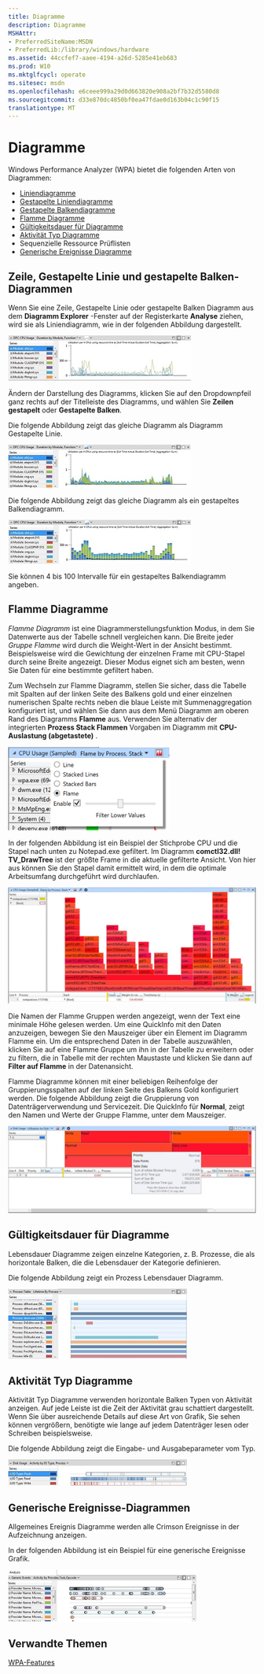 ```yaml
---
title: Diagramme
description: Diagramme
MSHAttr:
- PreferredSiteName:MSDN
- PreferredLib:/library/windows/hardware
ms.assetid: 44ccfef7-aaee-4194-a26d-5285e41eb683
ms.prod: W10
ms.mktglfcycl: operate
ms.sitesec: msdn
ms.openlocfilehash: e6ceee999a29d0d663820e908a2bf7b32d5580d8
ms.sourcegitcommit: d33e870dc4850bf0ea47fdae0d163b04c1c90f15
translationtype: MT
---
```

# <a name="graphs"></a>Diagramme

Windows Performance Analyzer (WPA) bietet die folgenden Arten von Diagrammen:

-   [Liniendiagramme](#line_stacked_bar)
-   [Gestapelte Liniendiagramme](#line_stacked_bar)
-   [Gestapelte Balkendiagramme](#line_stacked_bar)
-   [Flamme Diagramme](#flame_graphs)
-   [Gültigkeitsdauer für Diagramme](#lifetime_graphs)
-   [Aktivität Typ Diagramme](#activity_type_graphs)
-   Sequenzielle Ressource Prüflisten
-   [Generische Ereignisse Diagramme](#generic_events_graphs)

<a name="line_stacked_bar"></a>
## <a name="line-stacked-line-and-stacked-bar-graphs"></a>Zeile, Gestapelte Linie und gestapelte Balken-Diagrammen

Wenn Sie eine Zeile, Gestapelte Linie oder gestapelte Balken Diagramm aus dem **Diagramm Explorer** -Fenster auf der Registerkarte **Analyse** ziehen, wird sie als Liniendiagramm, wie in der folgenden Abbildung dargestellt.

![Liniendiagramm](images/wpaline.jpg)

Ändern der Darstellung des Diagramms, klicken Sie auf den Dropdownpfeil ganz rechts auf der Titelleiste des Diagramms, und wählen Sie **Zeilen gestapelt** oder **Gestapelte Balken**.

Die folgende Abbildung zeigt das gleiche Diagramm als Diagramm Gestapelte Linie.

![Gestapelte Liniendiagramm](images/wpastackedline.jpg)

Die folgende Abbildung zeigt das gleiche Diagramm als ein gestapeltes Balkendiagramm.

![Gestapeltes Balkendiagramm](images/wpastackedbar.jpg)

Sie können 4 bis 100 Intervalle für ein gestapeltes Balkendiagramm angeben.

<a name="flame_graphs"></a>
## <a name="flame-graphs"></a>Flamme Diagramme

*Flamme Diagramm* ist eine Diagrammerstellungsfunktion Modus, in dem Sie Datenwerte aus der Tabelle schnell vergleichen kann. Die Breite jeder *Gruppe Flamme* wird durch die Weight-Wert in der Ansicht bestimmt. Beispielsweise wird die Gewichtung der einzelnen Frame mit CPU-Stapel durch seine Breite angezeigt. Dieser Modus eignet sich am besten, wenn Sie Daten für eine bestimmte gefiltert haben.

Zum Wechseln zur Flamme Diagramm, stellen Sie sicher, dass die Tabelle mit Spalten auf der linken Seite des Balkens gold und einer einzelnen numerischen Spalte rechts neben die blaue Leiste mit Summenaggregation konfiguriert ist, und wählen Sie dann aus dem Menü Diagramm am oberen Rand des Diagramms **Flamme** aus. Verwenden Sie alternativ der integrierten **Prozess Stack Flammen** Vorgaben im Diagramm mit **CPU-Auslastung (abgetastete)** .

<img src="images\wpa-select-chart-type-menu.png" alt="Chart menu in WPA." height="170"><br/>

In der folgenden Abbildung ist ein Beispiel der Stichprobe CPU und die Stapel nach unten zu Notepad.exe gefiltert. Im Diagramm **comctl32.dll! TV_DrawTree** ist der größte Frame in die aktuelle gefilterte Ansicht. Von hier aus können Sie den Stapel damit ermittelt wird, in dem die optimale Arbeitsumfang durchgeführt wird durchlaufen.

![Beispiel für Sampling CPU und die Stapel einer kleineren Gruppe gefiltert.](images/wpa-graph-flame-example-CPU-sampled.jpg)

Die Namen der Flamme Gruppen werden angezeigt, wenn der Text eine minimale Höhe gelesen werden. Um eine QuickInfo mit den Daten anzuzeigen, bewegen Sie den Mauszeiger über ein Element im Diagramm Flamme ein. Um die entsprechend Daten in der Tabelle auszuwählen, klicken Sie auf eine Flamme Gruppe um ihn in der Tabelle zu erweitern oder zu filtern, die in Tabelle mit der rechten Maustaste und klicken Sie dann auf **Filter auf Flamme** in der Datenansicht. 

Flamme Diagramme können mit einer beliebigen Reihenfolge der Gruppierungsspalten auf der linken Seite des Balkens Gold konfiguriert werden. Die folgende Abbildung zeigt die Gruppierung von Datenträgerverwendung und Servicezeit. Die QuickInfo für **Normal**, zeigt den Namen und Werte der Gruppe Flamme, unter dem Mauszeiger.

![Flammen Sie Diagramm Beispiel Datenträgerverwendung und Servicezeit mit einer QuickInfo, die angezeigt der Name wird und Wert, der unter dem Mauszeiger Flamme Gruppe an.](images/wpa-graph-flame-example-disk-usage.jpg)

<a name="lifetime_graphs"></a>
## <a name="lifetime-graphs"></a>Gültigkeitsdauer für Diagramme

Lebensdauer Diagramme zeigen einzelne Kategorien, z. B. Prozesse, die als horizontale Balken, die die Lebensdauer der Kategorie definieren.

Die folgende Abbildung zeigt ein Prozess Lebensdauer Diagramm.

![Prozess Lebensdauer Diagramm](images/processlifetime.jpg)

<a name="activity_type_graphs"></a>
## <a name="activity-type-graphs"></a>Aktivität Typ Diagramme

Aktivität Typ Diagramme verwenden horizontale Balken Typen von Aktivität anzeigen. Auf jede Leiste ist die Zeit der Aktivität grau schattiert dargestellt. Wenn Sie über ausreichende Details auf diese Art von Grafik, Sie sehen können vergrößern, benötigte wie lange auf jedem Datenträger lesen oder Schreiben beispielsweise.

Die folgende Abbildung zeigt die Eingabe- und Ausgabeparameter vom Typ.

![WPA e/a vom Prozess](images/wpaio.jpg)

<a name="generic_events_graphs"></a>
## <a name="generic-events-graphs"></a>Generische Ereignisse-Diagrammen

Allgemeines Ereignis Diagramme werden alle Crimson Ereignisse in der Aufzeichnung anzeigen.

In der folgenden Abbildung ist ein Beispiel für eine generische Ereignisse Grafik.

![WPA generische Ereignisse Diagramm](images/wpagenericevents.jpg)


## <a name="related-topics"></a>Verwandte Themen

[WPA-Features](wpa-features.md)

 

 







